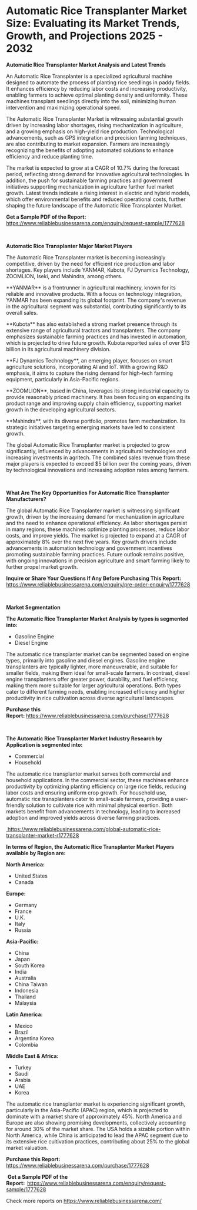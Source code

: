 <p><h1>Automatic Rice Transplanter Market Size: Evaluating its Market Trends, Growth, and Projections 2025 - 2032</h1></p><p><strong>Automatic Rice Transplanter Market Analysis and Latest Trends</strong></p>
<p><p>An Automatic Rice Transplanter is a specialized agricultural machine designed to automate the process of planting rice seedlings in paddy fields. It enhances efficiency by reducing labor costs and increasing productivity, enabling farmers to achieve optimal planting density and uniformity. These machines transplant seedlings directly into the soil, minimizing human intervention and maximizing operational speed.</p><p>The Automatic Rice Transplanter Market is witnessing substantial growth driven by increasing labor shortages, rising mechanization in agriculture, and a growing emphasis on high-yield rice production. Technological advancements, such as GPS integration and precision farming techniques, are also contributing to market expansion. Farmers are increasingly recognizing the benefits of adopting automated solutions to enhance efficiency and reduce planting time.</p><p>The market is expected to grow at a CAGR of 10.7% during the forecast period, reflecting strong demand for innovative agricultural technologies. In addition, the push for sustainable farming practices and government initiatives supporting mechanization in agriculture further fuel market growth. Latest trends indicate a rising interest in electric and hybrid models, which offer environmental benefits and reduced operational costs, further shaping the future landscape of the Automatic Rice Transplanter Market.</p></p>
<p><strong>Get a Sample PDF of the Report:&nbsp;</strong> <a href="https://www.reliablebusinessarena.com/enquiry/request-sample/1777628?utm_campaign=2469&utm_medium=2&utm_source=Github&utm_content=ia&utm_term=18022025&utm_id=automatic-rice-transplanter">https://www.reliablebusinessarena.com/enquiry/request-sample/1777628</a></p>
<p>&nbsp;</p>
<p><strong>Automatic Rice Transplanter Major Market Players</strong></p>
<p><p>The Automatic Rice Transplanter market is becoming increasingly competitive, driven by the need for efficient rice production and labor shortages. Key players include YANMAR, Kubota, FJ Dynamics Technology, ZOOMLION, Iseki, and Mahindra, among others.</p><p>**YANMAR** is a frontrunner in agricultural machinery, known for its reliable and innovative products. With a focus on technology integration, YANMAR has been expanding its global footprint. The company's revenue in the agricultural segment was substantial, contributing significantly to its overall sales.</p><p>**Kubota** has also established a strong market presence through its extensive range of agricultural tractors and transplanters. The company emphasizes sustainable farming practices and has invested in automation, which is projected to drive future growth. Kubota reported sales of over $13 billion in its agricultural machinery division.</p><p>**FJ Dynamics Technology**, an emerging player, focuses on smart agriculture solutions, incorporating AI and IoT. With a growing R&D emphasis, it aims to capture the rising demand for high-tech farming equipment, particularly in Asia-Pacific regions.</p><p>**ZOOMLION**, based in China, leverages its strong industrial capacity to provide reasonably priced machinery. It has been focusing on expanding its product range and improving supply chain efficiency, supporting market growth in the developing agricultural sectors.</p><p>**Mahindra**, with its diverse portfolio, promotes farm mechanization. Its strategic initiatives targeting emerging markets have led to consistent growth.</p><p>The global Automatic Rice Transplanter market is projected to grow significantly, influenced by advancements in agricultural technologies and increasing investments in agritech. The combined sales revenue from these major players is expected to exceed $5 billion over the coming years, driven by technological innovations and increasing adoption rates among farmers.</p></p>
<p>&nbsp;</p>
<p><strong>What Are The Key Opportunities For Automatic Rice Transplanter Manufacturers?</strong></p>
<p><p>The global Automatic Rice Transplanter market is witnessing significant growth, driven by the increasing demand for mechanization in agriculture and the need to enhance operational efficiency. As labor shortages persist in many regions, these machines optimize planting processes, reduce labor costs, and improve yields. The market is projected to expand at a CAGR of approximately 8% over the next five years. Key growth drivers include advancements in automation technology and government incentives promoting sustainable farming practices. Future outlook remains positive, with ongoing innovations in precision agriculture and smart farming likely to further propel market growth.</p></p>
<p><strong>Inquire or Share Your Questions If Any Before Purchasing This Report:</strong> <a href="https://www.reliablebusinessarena.com/enquiry/pre-order-enquiry/1777628?utm_campaign=2469&utm_medium=2&utm_source=Github&utm_content=ia&utm_term=18022025&utm_id=automatic-rice-transplanter">https://www.reliablebusinessarena.com/enquiry/pre-order-enquiry/1777628</a></p>
<p>&nbsp;</p>
<p><strong>Market Segmentation</strong></p>
<p><strong>The Automatic Rice Transplanter Market Analysis by types is segmented into:</strong></p>
<p><ul><li>Gasoline Engine</li><li>Diesel Engine</li></ul></p>
<p><p>The automatic rice transplanter market can be segmented based on engine types, primarily into gasoline and diesel engines. Gasoline engine transplanters are typically lighter, more maneuverable, and suitable for smaller fields, making them ideal for small-scale farmers. In contrast, diesel engine transplanters offer greater power, durability, and fuel efficiency, making them more suitable for larger agricultural operations. Both types cater to different farming needs, enabling increased efficiency and higher productivity in rice cultivation across diverse agricultural landscapes.</p></p>
<p><strong>Purchase this Report:&nbsp;</strong><a href="https://www.reliablebusinessarena.com/purchase/1777628?utm_campaign=2469&utm_medium=2&utm_source=Github&utm_content=ia&utm_term=18022025&utm_id=automatic-rice-transplanter">https://www.reliablebusinessarena.com/purchase/1777628</a></p>
<p>&nbsp;</p>
<p><strong>The Automatic Rice Transplanter Market Industry Research by Application is segmented into:</strong></p>
<p><ul><li>Commercial</li><li>Household</li></ul></p>
<p><p>The automatic rice transplanter market serves both commercial and household applications. In the commercial sector, these machines enhance productivity by optimizing planting efficiency on large rice fields, reducing labor costs and ensuring uniform crop growth. For household use, automatic rice transplanters cater to small-scale farmers, providing a user-friendly solution to cultivate rice with minimal physical exertion. Both markets benefit from advancements in technology, leading to increased adoption and improved yields across diverse farming practices.</p></p>
<p><a href="https://www.reliablebusinessarena.com/global-automatic-rice-transplanter-market-r1777628?utm_campaign=2469&utm_medium=2&utm_source=Github&utm_content=ia&utm_term=18022025&utm_id=automatic-rice-transplanter">&nbsp;https://www.reliablebusinessarena.com/global-automatic-rice-transplanter-market-r1777628</a></p>
<p><strong>In terms of Region, the Automatic Rice Transplanter Market Players available by Region are:</strong></p>
<p>
    <p> <strong> North America: </strong>
        <ul>
            <li>United States</li>
            <li>Canada</li>
        </ul>
        </p> 
    <p> <strong> Europe: </strong>
        <ul>
            <li>Germany</li>
            <li>France</li>
            <li>U.K.</li>
            <li>Italy</li>
            <li>Russia</li>
        </ul>
        </p> 
    <p> <strong> Asia-Pacific: </strong>
        <ul>
            <li>China</li>
            <li>Japan</li>
            <li>South Korea</li>
            <li>India</li>
            <li>Australia</li>
            <li>China Taiwan</li>
            <li>Indonesia</li>
            <li>Thailand</li>
            <li>Malaysia</li>
        </ul>
        </p> 
    <p> <strong> Latin America: </strong>
        <ul>
            <li>Mexico</li>
            <li>Brazil</li>
            <li>Argentina Korea</li>
            <li>Colombia</li>
        </ul>
        </p> 
    <p> <strong> Middle East & Africa: </strong>
        <ul>
            <li>Turkey</li>
            <li>Saudi</li>
            <li>Arabia</li>
            <li>UAE</li>
            <li>Korea</li>
        </ul>
    </p>
    </p>
<p><p>The automatic rice transplanter market is experiencing significant growth, particularly in the Asia-Pacific (APAC) region, which is projected to dominate with a market share of approximately 45%. North America and Europe are also showing promising developments, collectively accounting for around 30% of the market share. The USA holds a sizable portion within North America, while China is anticipated to lead the APAC segment due to its extensive rice cultivation practices, contributing about 25% to the global market valuation.</p></p>
<p><strong>Purchase this Report: </strong><a href="https://www.reliablebusinessarena.com/purchase/1777628?utm_campaign=2469&utm_medium=2&utm_source=Github&utm_content=ia&utm_term=18022025&utm_id=automatic-rice-transplanter">https://www.reliablebusinessarena.com/purchase/1777628</a></p>
<p>&nbsp;<strong>Get a Sample PDF of the Report:&nbsp;&nbsp;</strong><a href="https://www.reliablebusinessarena.com/enquiry/request-sample/1777628?utm_campaign=2469&utm_medium=2&utm_source=Github&utm_content=ia&utm_term=18022025&utm_id=automatic-rice-transplanter">https://www.reliablebusinessarena.com/enquiry/request-sample/1777628</a></p>
<p><strong></strong></p>
<p>Check more reports on <a href="https://www.reliablebusinessarena.com/?utm_campaign=2469&utm_medium=2&utm_source=Github&utm_content=ia&utm_term=18022025&utm_id=automatic-rice-transplanter">https://www.reliablebusinessarena.com/</a></p>